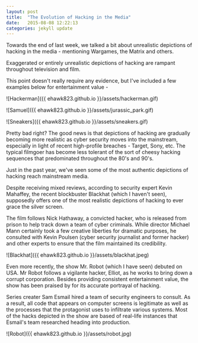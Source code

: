 ```yaml
---
layout: post
title:  "The Evolution of Hacking in the Media"
date:   2015-08-08 12:22:13
categories: jekyll update
---
```


Towards the end of last week, we talked a bit about unrealistic depictions of hacking in the media - mentioning Wargames, the Matrix and others.

Exaggerated or entirely unrealistic depictions of hacking are rampant throughout television and film.

This point doesn't really require any evidence, but I've included a few examples below for entertainment value -

![Hackerman]({{ ehawk823.github.io }}/assets/hackerman.gif)

![Samuel]({{ ehawk823.github.io }}/assets/jurassic_park.gif)

![Sneakers]({{ ehawk823.github.io }}/assets/sneakers.gif)


Pretty bad right? The good news is that depictions of hacking are gradually becoming more realistic as cyber security moves into the mainstream, especially in light of recent high-profile breaches - Target, Sony, etc. The typical filmgoer has become less tolerant of the sort of cheesy hacking sequences that predominated throughout the 80's and 90's.

Just in the past year, we've seen some of the most authentic depictions of hacking reach mainstream media.

Despite receiving mixed reviews, according to security expert Kevin Mahaffey, the recent blockbuster Blackhat (which I haven't seen), supposedly offers one of the most realistic depictions of hacking to ever grace the silver screen.

The film follows Nick Hathaway, a convicted hacker, who is released from prison to help track down a team of cyber criminals. While director Michael Mann certainly took a few creative liberties for dramatic purposes, he consulted with Kevin Poulsen (cyber security journalist and former hacker) and other experts to ensure that the film maintained its credibility.

![Blackhat]({{ ehawk823.github.io }}/assets/blackhat.jpeg)

Even more recently, the show Mr. Robot (which I have seen) debuted on USA. Mr Robot follows a vigilante hacker, Elliot, as he works to bring down a corrupt corporation. Besides providing consistent entertainment value, the show has been praised by for its accurate portrayal of hacking.

Series creater Sam Esmail hired a team of security engineers to consult. As a result, all code that appears on computer screens is legitimate as well as the processes that the protagonist uses to infiltrate various systems. Most of the hacks depicted in the show are based of real-life instances that Esmail's team researched heading into production.

![Robot]({{ ehawk823.github.io }}/assets/robot.jpg)
